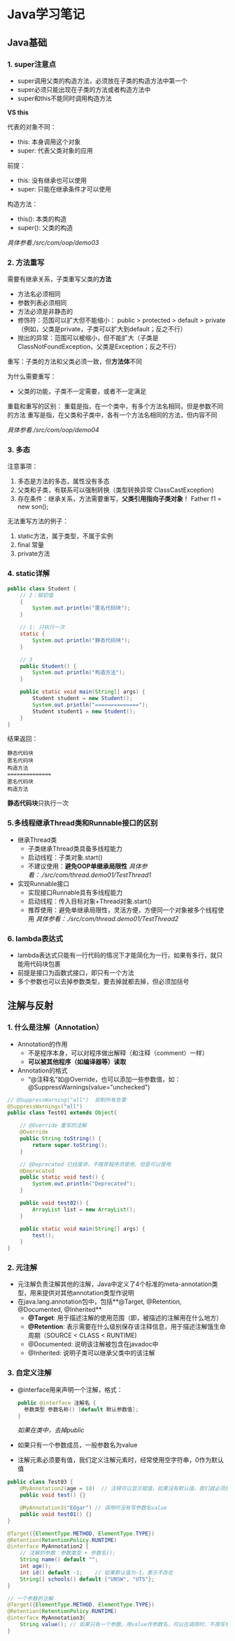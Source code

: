 # Java学习笔记

## Java基础

### 1.  super注意点

* super调用父类的构造方法，必须放在子类的构造方法中第一个
* super必须只能出现在子类的方法或者构造方法中
* super和this不能同时调用构造方法

**VS this**

代表的对象不同：
* this: 本身调用这个对象
* super: 代表父类对象的应用

前提：
* this: 没有继承也可以使用
* super: 只能在继承条件才可以使用

构造方法：
* this(): 本类的构造
* super(): 父类的构造

*具体参看./src/com/oop/demo03*

### 2. 方法重写

需要有继承关系，子类重写父类的**方法**
* 方法名必须相同
* 参数列表必须相同
* 方法必须是非静态的
* 修饰符：范围可以扩大但不能缩小：    public > protected > default > private （例如，父类是private，子类可以扩大到default；反之不行）
* 抛出的异常：范围可以被缩小，但不能扩大（子类是ClassNotFoundException，父类是Exception；反之不行）

重写：子类的方法和父类必须一致，但**方法体**不同

为什么需要重写：
* 父类的功能，子类不一定需要，或者不一定满足

重载和重写的区别：
重载是指，在一个类中，有多个方法名相同，但是参数不同的方法
重写是指，在父类和子类中，各有一个方法名相同的方法，但内容不同

*具体参看./src/com/oop/demo04*

### 3. 多态

注意事项：
1. 多态是方法的多态，属性没有多态
2. 父类和子类，有联系可以强制转换（类型转换异常 ClassCastException)
3. 存在条件：继承关系，方法需要重写，**父类引用指向子类对象**！ Father f1 = new son();

无法重写方法的例子：
1. static方法，属于类型，不属于实例
2. final 常量
3. private方法

### 4. static详解

```java
public class Student {
    // 2：赋初值
    {
        System.out.println("匿名代码块");
    }

    // 1: 只执行一次
    static {
        System.out.println("静态代码块");
    }

    // 3
    public Student() {
        System.out.println("构造方法");
    }

    public static void main(String[] args) {
        Student student = new Student();
        System.out.println("==============");
        Student student1 = new Student();
    }
}
```
结果返回：
```shell
静态代码块
匿名代码块
构造方法
==============
匿名代码块
构造方法
```
**静态代码块**只执行一次

### 5.多线程继承Thread类和Runnable接口的区别

* 继承Thread类
    * 子类继承Thread类具备多线程能力
    * 启动线程：子类对象.start()
    * 不建议使用：**避免OOP单继承局限性**
    *具体参看：./src/com/thread.demo01/TestThread1*
* 实现Runnable接口
    * 实现接口Runnable具有多线程能力
    * 启动线程：传入目标对象+Thread对象.start()
    * 推荐使用：避免单继承局限性，灵活方便，方便同一个对象被多个线程使用
    *具体参看：./src/com/thread.demo01/TestThread2*
### 6. lambda表达式

* lambda表达式只能有一行代码的情况下才能简化为一行，如果有多行，就只能用代码块包裹
* 前提是接口为函数式接口，即只有一个方法
* 多个参数也可以去掉参数类型，要去掉就都去掉，但必须加括号



## 注解与反射

### 1. 什么是注解（Annotation）

* Annotation的作用
  * 不是程序本身，可以对程序做出解释（和注释（comment）一样）
  * **可以被其他程序（如编译器等）读取**
* Annotation的格式
  * “@注释名”如@Override，也可以添加一些参数值，如：@SuppressWarnings(value="unchecked")

```java
// @SuppressWarning("all")  抑制所有告警
@SuppressWarnings("all")
public class Test01 extends Object{

    // @Override 重写的注解
    @Override
    public String toString() {
        return super.toString();
    }

    // @Deprecated 已经废弃，不推荐程序员使用，但是可以使用
    @Deprecated
    public static void test() {
        System.out.println("Deprecated");
    }

    public void test02() {
        ArrayList list = new ArrayList();
    }

    public static void main(String[] args) {
        test();
    }
}
```

### 2. 元注解

* 元注解负责注解其他的注解，Java中定义了4个标准的meta-annotation类型，用来提供对其他annotation类型作说明
* 在java.lang.annotation包中，包括**@Target, @Retention, @Documented, @Inherited**
  * **@Target**: 用于描述注解的使用范围（即，被描述的注解用在什么地方）
  * **@Retention**: 表示需要在什么级别保存该注释信息，用于描述注解饿生命周期（SOURCE < CLASS < RUNTIME)
  * @Documented: 说明该注解被包含在javadoc中
  * @Inherited: 说明子类可以继承父类中的该注解

### 3. 自定义注解

* @interface用来声明一个注解，格式：

  ```java
  public @interface 注解名 {
  	参数类型 参数名称() [default 默认参数值];
  }
  ```

   *如果在类中，去掉public*

* 如果只有一个参数成员，一般参数名为value

* 注解元素必须要有值，我们定义注解元素时，经常使用空字符串，0作为默认值

```java
public class Test03 {
    @MyAnnotation2(age = 18)  // 注释可以显示赋值，如果没有默认值，我们就必须给注解赋值
    public void test() {}

    @MyAnnotation3("Edgar")	// 调用时没有写参数名value
    public void test01() {}
}

@Target({ElementType.METHOD, ElementType.TYPE})
@Retention(RetentionPolicy.RUNTIME)
@interface MyAnnotation2 {
    // 注解的参数：参数类型 + 参数名();
    String name() default "";
    int age();
    int id() default -1;    // 如果默认值为-1，表示不存在
    String[] schools() default {"UNSW", "UTS"};
}

// 一个参数的注解
@Target({ElementType.METHOD, ElementType.TYPE})
@Retention(RetentionPolicy.RUNTIME)
@interface MyAnnotation3{
    String value(); // 如果只有一个参数，用value作参数名，可以在调用时，不用写参数名
}
```

